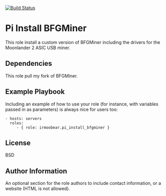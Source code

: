 [![Build Status](https://travis-ci.com/IRMooBear/pi_install_bfgminer.svg?branch=master)](https://travis-ci.com/IRMooBear/pi_install_bfgminer)

Pi Install BFGMiner
=========

This role install a custom version of BFGMiner including the drivers for the Moonlander 2 ASIC USB miner.

Dependencies
----------------
This role pull my fork of BFGMiner.

Example Playbook
----------------

Including an example of how to use your role (for instance, with variables passed in as parameters) is always nice for users too:

    - hosts: servers
      roles:
         - { role: irmoobear.pi_install_bfgminer }

License
-------

BSD

Author Information
------------------

An optional section for the role authors to include contact information, or a website (HTML is not allowed).
